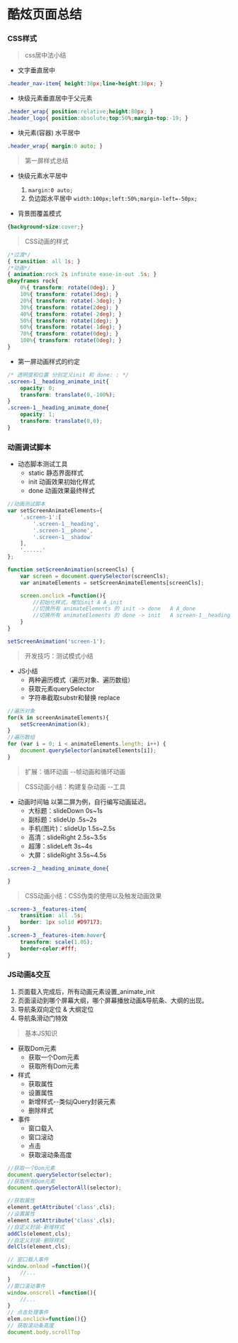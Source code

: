 # 酷炫页面总结
### CSS样式

> css居中法小结  

* 文字垂直居中 

```css
.header_nav-item{ height:38px;line-height:38px; }
```
* 块级元素垂直居中于父元素

```css
.header_wrap{ position:relative;height:80px; }
.header_logo{ position:absolute;top:50%;margin-top:-19;	}
```

* 块元素(容器) 水平居中

```css
.header_wrap{ margin:0 auto; }
```
>第一屏样式总结  

* 快级元素水平居中
	1. `margin:0 auto;`
	2. 负边距水平居中 `width:100px;left:50%;margin-left=-50px;`

* 背景图覆盖模式

```css 
{background-size:cover;} 
```

>CSS动画的样式

```css 
/*过渡*/
{ transition: all 1s; }
/*动画*/
{ animation:rock 2s infinite ease-in-out .5s; }
@keyframes rock{
	0%{ transform: rotate(0deg); }
	10%{ transform: rotate(3deg); }
	20%{ transform: rotate(-3deg); }
	30%{ transform: rotate(2deg); }
	40%{ transform: rotate(-2deg); }
	50%{ transform: rotate(1deg); }
	60%{ transform: rotate(-1deg); }
	70%{ transform: rotate(0deg); }
	100%{ transform: rotate(0deg); }
}

```
* 第一屏动画样式的约定

```css
/* 透明度和位置 分别定义init 和 done: ; */
.screen-1__heading_animate_init{
	opacity: 0;
	transform: translate(0,-100%);
}
.screen-1__heading_animate_done{
	opacity: 1;
	transform: translate(0,0);
}
```
### 动画调试脚本

* 动态脚本测试工具
	* static 静态界面样式
	* init 动画效果初始化样式
	* done 动画效果最终样式

```javascript
//动画测试脚本
var setScreenAnimateElements={
	'.screen-1':[
		'.screen-1__heading',
		'.screen-1__phone',
		'.screen-1__shadow'
	],
	'......'
}; 

function setScreenAnimation(screenCls) {
	var screen = document.querySelector(screenCls);
	var animateElements = setScreenAnimateElements[screenCls];

	screen.onclick =function(){
		//初始化样式，增加init A A_init
		//切换所有 animateElements 的 init -> done 	A A_done
		//切换所有 animateElements 的 done -> init 	A screen-1__heading_animate_init
	}
}

setScreenAnimation('screen-1');
```
>开发技巧：测试模式小结

* JS小结
	* 两种遍历模式（遍历对象、遍历数组）
	* 获取元素querySelector
	* 字符串截取substr和替换 replace

```javascript
//遍历对象
for(k in screenAnimateElements){
	setScreenAnimation(k);
}
//遍历数组	
for (var i = 0; i < animateElements.length; i++) {
	document.querySelector(animateElements[i]);
}
```

>扩展：循环动画 --帧动画和循环动画

>CSS动画小结：构建复杂动画 --工具

* 动画时间轴 以第二屏为例，自行编写动画延迟。
	* 大标题：slideDown 0s~1s 
	* 副标题：slideUp .5s~2s
	* 手机(图片)：slideUp 1.5s~2.5s
	* 高清：slideRight	2.5s~3.5s
	* 超薄：slideLeft 	3s~4s
	* 大屏：slideRight	3.5s~4.5s

```css
.screen-2__heading_animate_done{

}

```
>CSS动画小结：CSS伪类的使用以及触发动画效果

```css
.screen-3__features-item{
	transition: all .5s;
	border: 1px solid #D97173;
}
.screen-3__features-item:hover{
	transform: scale(1.05);
	border-color:#fff;
}

```

### JS动画&交互

1. 页面载入完成后，所有动画元素设置_animate_init
2. 页面滚动到哪个屏幕大纲，哪个屏幕播放动画&导航条、大纲的出现。
3. 导航条双向定位 & 大纲定位
4. 导航条滑动门特效

>基本JS知识

* 获取Dom元素
	* 获取一个Dom元素
	* 获取所有Dom元素  
* 样式
	* 获取属性 
	* 设置属性
	* 新增样式--类似jQuery封装元素
	* 删除样式
* 事件
	* 窗口载入
	* 窗口滚动
	* 点击
	* 获取滚动条高度

```javascript
//获取一个Dom元素
document.querySelector(selector);
//获取所有Dom元素
document.querySelectorAll(selector);

//获取属性
element.getAttribute('class',cls);
//设置属性
element.setAttribute('class',cls);
//自定义封装-新增样式
addCls(element,cls);
//自定义封装-删除样式
delCls(element,cls);

// 窗口载入事件
window.onload =function(){
	//...
}
//窗口滚动事件
window.onscroll =function(){
	//...
}
// 点击处理事件
elem.onclick=function(){}
// 获取滚动条高度
document.body.scrollTop

```




